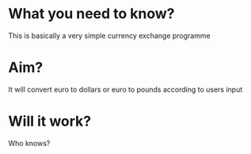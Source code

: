 # What you need to know?

This is basically a very simple currency exchange programme

# Aim? 

It will convert euro to dollars or euro to pounds according to users input

# Will it work?

Who knows?
